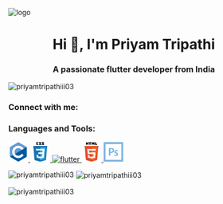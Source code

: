 ![logo](https://www.chrisel.net/img/flutter-banner.jpg)
<h1 align="center">Hi 👋, I'm Priyam Tripathi</h1>
<h3 align="center">A passionate flutter developer from India</h3>

<p align="left"> <img src="https://komarev.com/ghpvc/?username=priyamtripathiii03&label=Profile%20views&color=0e75b6&style=flat" alt="priyamtripathiii03" /> </p>

<h3 align="left">Connect with me:</h3>
<p align="left">
</p>

<h3 align="left">Languages and Tools:</h3>
<p align="left"> <a href="https://www.cprogramming.com/" target="_blank" rel="noreferrer"> <img src="https://raw.githubusercontent.com/devicons/devicon/master/icons/c/c-original.svg" alt="c" width="40" height="40"/> </a> <a href="https://www.w3schools.com/css/" target="_blank" rel="noreferrer"> <img src="https://raw.githubusercontent.com/devicons/devicon/master/icons/css3/css3-original-wordmark.svg" alt="css3" width="40" height="40"/> </a> <a href="https://flutter.dev" target="_blank" rel="noreferrer"> <img src="https://www.vectorlogo.zone/logos/flutterio/flutterio-icon.svg" alt="flutter" width="40" height="40"/> </a> <a href="https://www.w3.org/html/" target="_blank" rel="noreferrer"> <img src="https://raw.githubusercontent.com/devicons/devicon/master/icons/html5/html5-original-wordmark.svg" alt="html5" width="40" height="40"/> </a> <a href="https://www.photoshop.com/en" target="_blank" rel="noreferrer"> <img src="https://raw.githubusercontent.com/devicons/devicon/master/icons/photoshop/photoshop-line.svg" alt="photoshop" width="40" height="40"/> </a> </p>

<p><img align="left" src="https://github-readme-stats.vercel.app/api/top-langs?username=priyamtripathiii03&show_icons=true&locale=en&layout=compact" alt="priyamtripathiii03" /></p>

<p>&nbsp;<img align="center" src="https://github-readme-stats.vercel.app/api?username=priyamtripathiii03&show_icons=true&locale=en" alt="priyamtripathiii03" /></p>

<p><img align="center" src="https://github-readme-streak-stats.herokuapp.com/?user=priyamtripathiii03&" alt="priyamtripathiii03" /></p>
